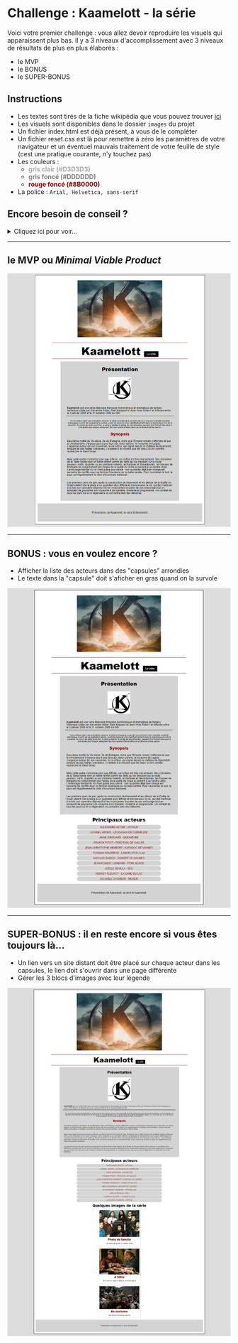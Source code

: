 # Challenge : Kaamelott - la série

Voici votre premier challenge : vous allez devoir reproduire les visuels qui apparaissent plus bas. Il y a 3 niveaux d'accomplissement avec 3 niveaux de résultats de plus en plus élaborés :
- le MVP
- le BONUS
- le SUPER-BONUS

## Instructions

- Les textes sont tirés de la fiche wikipédia que vous pouvez trouver [ici](https://fr.wikipedia.org/wiki/Kaamelott)
- Les visuels sont disponibles dans le dossier `images` du projet
- Un fichier index.html est déjà présent, à vous de le compléter
- Un fichier reset.css est là pour remettre à zéro les paramètres de votre navigateur et un éventuel mauvais traitement de votre feuille de style (cest une pratique courante, n'y touchez pas)
- Les couleurs :
    - <span style="color: darkgrey">**gris clair (#D3D3D3)**</span>
    - <span style="color: grey">**gris foncé (#DDDDDD)**</span>
    - <span style="color: darkred">**rouge foncé (#8B0000)**</span>
- La police : ``Arial, Helvetica, sans-serif``


## Encore besoin de conseil ?
<details>
  <summary>Cliquez ici pour voir...</summary>
  
  ## Organisez-vous et ne partez pas tête baissée dans le code !!
  1. Découpez le visuel en grandes parties : chaque partie appartiendra à une balise parent, qui contiendra des balises enfants
  2. Utilisez des balises pertinentes, et n'oubliez pas que tout cela joue sur le référencement de votre site
  3. Vous allez devoir chercher comment appliquer certains styles (centrer du texte, centrer une image...) : faites des recherches sur internet.
  4. Amusez-vous...
</details>

***
## le MVP ou *Minimal Viable Product*
![resultat](resultat.png)
***
## BONUS : vous en voulez encore ?

- Afficher la liste des acteurs dans des "capsules" arrondies
- Le texte dans la "capsule" doit s'aficher en gras quand on la survole

![resultat](resultat-bonus.png)
***
## SUPER-BONUS : il en reste encore si vous êtes toujours là...
- Un lien vers un site distant doit être placé sur chaque acteur dans les capsules, le lien doit s'ouvrir dans une page différente 
- Gérer les 3 blocs d'images avec leur légende

![resultat](resultat-super-bonus.png)

